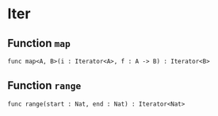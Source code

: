 # Iter

## Function `map`
`func map<A, B>(i : Iterator<A>, f : A -> B) : Iterator<B>`


## Function `range`
`func range(start : Nat, end : Nat) : Iterator<Nat>`

